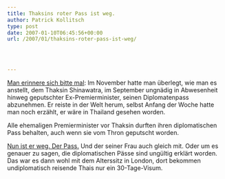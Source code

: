 ```yaml
---
title: Thaksins roter Pass ist weg.
author: Patrick Kollitsch
type: post
date: 2007-01-10T06:45:56+00:00
url: /2007/01/thaksins-roter-pass-ist-weg/




---
```

<a href="1019">Man erinnere sich bitte mal</a>: Im November hatte man &uuml;berlegt, wie man es anstellt, dem Thaksin Shinawatra, im September ungn&auml;dig in Abwesenheit hinweg geputschter Ex-Premierminister, seinen Diplomatenpass abzunehmen. Er reiste in der Welt herum, selbst Anfang der Woche hatte man noch erz&auml;hlt, er w&auml;re in Thailand gesehen worden. 

Alle ehemaligen Premierminister vor Thaksin durften ihren diplomatischen Pass behalten, auch wenn sie vom Thron geputscht worden. 

[Nun ist er weg. Der Pass.][1] Und der seiner Frau auch gleich mit. Oder um es genauer zu sagen, die diplomatischen P&auml;sse sind ung&uuml;ltig erkl&auml;rt worden. Das war es dann wohl mit dem Alterssitz in London, dort bekommen undiplomatisch reisende Thais nur ein 30-Tage-Visum.

 [1]: http://nationmultimedia.com/breakingnews/read.php?newsid=30023785